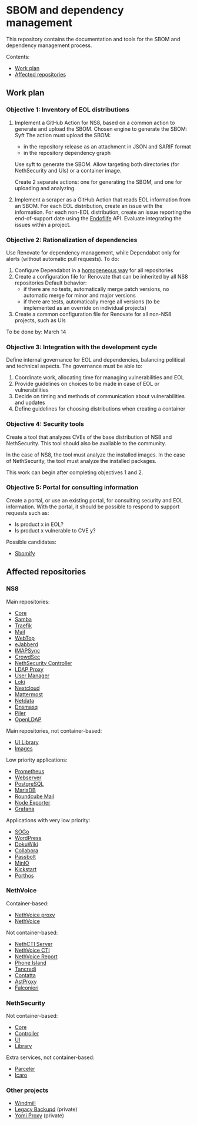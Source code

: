 # SBOM and dependency management

This repository contains the documentation and tools for the SBOM and dependency management process.

Contents:

- [Work plan](#work-plan)
- [Affected repositories](#affected-repositories)

## Work plan

### Objective 1: Inventory of EOL distributions

1. Implement a GitHub Action for NS8, based on a common action to generate and upload the SBOM.
   Chosen engine to generate the SBOM: Syft
   The action must upload the SBOM:
   - in the repository release as an attachment in JSON and SARIF format
   - in the repository dependency graph

   Use syft to generate the SBOM.
   Allow targeting both directories (for NethSecurity and UIs) or a container image.

   Create 2 separate actions: one for generating the SBOM, and one for uploading and analyzing.

2. Implement a scraper as a GitHub Action that reads EOL information from an SBOM.
   For each EOL distribution, create an issue with the information.
   For each non-EOL distribution, create an issue reporting the end-of-support date using the [Endoflife](https://endoflife.date/docs/api) API.
   Evaluate integrating the issues within a project.

### Objective 2: Rationalization of dependencies

Use Renovate for dependency management, while Dependabot only for alerts (without automatic pull requests).
To do:

1. Configure Dependabot in a [homogeneous way](https://docs.renovatebot.com/configuration-options/#vulnerabilityalerts) for all repositories
2. Create a configuration file for Renovate that can be inherited by all NS8 repositories
   Default behavior:
   - if there are no tests, automatically merge patch versions, no automatic merge for minor and major versions
   - if there are tests, automatically merge all versions (to be implemented as an override on individual projects)
3. Create a common configuration file for Renovate for all non-NS8 projects, such as UIs

To be done by: March 14

### Objective 3: Integration with the development cycle

Define internal governance for EOL and dependencies, balancing political and technical aspects.
The governance must be able to:
1. Coordinate work, allocating time for managing vulnerabilities and EOL
2. Provide guidelines on choices to be made in case of EOL or vulnerabilities
3. Decide on timing and methods of communication about vulnerabilities and updates
4. Define guidelines for choosing distributions when creating a container

### Objective 4: Security tools

Create a tool that analyzes CVEs of the base distribution of NS8 and NethSecurity.
This tool should also be available to the community.

In the case of NS8, the tool must analyze the installed images.
In the case of NethSecurity, the tool must analyze the installed packages.

This work can begin after completing objectives 1 and 2.

### Objective 5: Portal for consulting information

Create a portal, or use an existing portal, for consulting security and EOL information.
With the portal, it should be possible to respond to support requests such as:

- Is product x in EOL?
- Is product x vulnerable to CVE y?

Possible candidates:
- [Sbomify](https://sbomify.com/)

## Affected repositories

### NS8

Main repositories:

- [Core](https://github.com/NethServer/ns8-core)
- [Samba](https://github.com/NethServer/ns8-samba)
- [Traefik](https://github.com/NethServer/ns8-traefik)
- [Mail](https://github.com/NethServer/ns8-mail)
- [WebTop](https://github.com/NethServer/ns8-webtop)
- [eJabberd](https://github.com/NethServer/ns8-ejabberd)
- [IMAPSync](https://github.com/NethServer/ns8-imapsync)
- [CrowdSec](https://github.com/NethServer/ns8-crowdsec)
- [NethSecurity Controller](https://github.com/NethServer/ns8-nethsecurity-controller)
- [LDAP Proxy](https://github.com/NethServer/ns8-ldapproxy)
- [User Manager](https://github.com/NethServer/ns8-user-manager)
- [Loki](https://github.com/NethServer/ns8-loki)
- [Nextcloud](https://github.com/NethServer/ns8-nextcloud)
- [Mattermost](https://github.com/NethServer/ns8-mattermost)
- [Netdata](https://github.com/NethServer/ns8-netdata)
- [Dnsmasq](https://github.com/NethServer/ns8-dnsmasq)
- [Piler](https://github.com/NethServer/ns8-piler)
- [OpenLDAP](https://github.com/NethServer/ns8-openldap)

Main repositories, not container-based:

- [UI Library](https://github.com/NethServer/ns8-ui-lib)
- [Images](https://github.com/NethServer/ns8-images)

Low priority applications:

- [Prometheus](https://github.com/NethServer/ns8-prometheus)
- [Webserver](https://github.com/NethServer/ns8-webserver)
- [PostgreSQL](https://github.com/NethServer/ns8-postgresql)
- [MariaDB](https://github.com/NethServer/ns8-mariadb)
- [Roundcube Mail](https://github.com/NethServer/ns8-roundcubemail)
- [Node Exporter](https://github.com/NethServer/ns8-node_exporter)
- [Grafana](https://github.com/NethServer/ns8-grafana)

Applications with very low priority:

- [SOGo](https://github.com/NethServer/ns8-sogo)
- [WordPress](https://github.com/NethServer/ns8-wordpress)
- [DokuWiki](https://github.com/NethServer/ns8-dokuwiki)
- [Collabora](https://github.com/NethServer/ns8-collabora)
- [Passbolt](https://github.com/NethServer/ns8-passbolt)
- [MinIO](https://github.com/NethServer/ns8-minio)
- [Kickstart](https://github.com/NethServer/ns8-kickstart)
- [Porthos](https://github.com/NethServer/ns8-porthos)

### NethVoice

Container-based:

- [NethVoice proxy](https://github.com/nethesis/ns8-nethvoice-proxy)
- [NethVoice](https://github.com/nethesis/ns8-nethvoice)

Not container-based:

- [NethCTI Server](https://github.com/nethesis/nethcti-server)
- [NethVoice CTI](https://github.com/nethesis/nethvoice-cti)
- [NethVoice Report](https://github.com/nethesis/nethvoice-report)
- [Phone Island](https://github.com/nethesis/phone-island)
- [Tancredi](https://github.com/nethesis/tancredi)
- [Contatta](https://github.com/nethesis/contatta/tree/ns8)
- [AstProxy](https://github.com/nethesis/astproxy)
- [Falconieri](https://github.com/nethesis/falconieri)

### NethSecurity

Not container-based:

- [Core](https://github.com/nethserver/nethsecurity)
- [Controller](https://github.com/nethserver/nethsecurity-controller)
- [UI](https://github.com/nethserver/nethsecurity-ui)
- [Library](https://github.com/NethServer/python3-nethsec)

Extra services, not container-based:

- [Parceler](https://github.com/nethesis/parceler)
- [Icaro](https://github.com/nethesis/icaro)

### Other projects

- [Windmill](https://github.com/nethesis/windmill)
- [Legacy Backupd](https://github.com/nethesis/legacy_backupd) (private)
- [Yomi Proxy](https://github.com/nethesis/yomi-proxy) (private)
